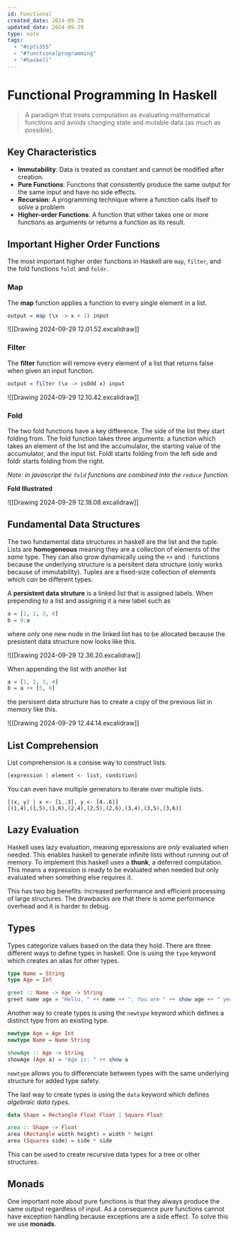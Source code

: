 ```yaml
---
id: Functional
created_date: 2024-09-29
updated_date: 2024-09-29
type: note
tags:
  - "#cpts355"
  - "#functionalprogramming"
  - "#haskell"
---
```


# Functional Programming In Haskell

> A paradigm that treats computation as evaluating mathematical functions and avoids changing state and mutable data (as much as possible).

## Key Characteristics

- **Immutability**: Data is treated as constant and cannot be modified after creation.
- **Pure Functions**: Functions that consistently produce the same output for the same input and have no side effects.
- **Recursion**: A programming technique where a function calls itself to solve a problem
- **Higher-order Functions**: A function that either takes one or more functions as arguments or returns a function as its result.

## Important Higher Order Functions

The most important higher order functions in Haskell are `map`, `filter`, and the fold functions `foldl` and `foldr`.

### Map

The **map** function applies a function to every single element in a list.

```haskell
output = map (\x -> x + 1) input
```

![[Drawing 2024-09-29 12.01.52.excalidraw]]

### Filter

The **filter** function will remove every element of a list that returns false when given an input function.

```haskell
output = filter (\x -> isOdd x) input
```

![[Drawing 2024-09-29 12.10.42.excalidraw]]

### Fold

The two fold functions have a key difference. The side of the list they start folding from. The fold function takes three arguments: a function which takes an element of the list and the accumulator, the starting value of the accumulator, and the input list. Foldl starts folding from the left side and foldr starts folding from the right.

*Note: in javascript the `fold` functions are combined into the `reduce` function.*

**Fold Illustrated**

![[Drawing 2024-09-29 12.18.08.excalidraw]]

## Fundamental Data Structures

The two fundamental data structures in haskell are the list and the tuple. Lists are **homogeneous** meaning they are a collection of elements of the *same* type. They can also grow dynamically using the `++` and `:` functions because the underlying structure is a persitent data structure (only works because of immutability). Tuples are a fixed-size collection of elements which *can* be different types.

A **persistent data struture** is a linked list that is assigned labels. When prepending to a list and assigning it a new label such as

```haskell
a = [1, 2, 3, 4]
b = 0:a
```

where only one new node in the linked list has to be allocated because the presistent data structure now looks like this.

![[Drawing 2024-09-29 12.36.20.excalidraw]]

When appending the list with another list

```haskell
a = [1, 2, 3, 4]
b = a ++ [5, 6]
```

the persisent data structure has to create a copy of the previous list in memory like this.

![[Drawing 2024-09-29 12.44.14.excalidraw]]

## List Comprehension

List comprehension is a consise way to construct lists.

```haskell
[expression | element <- list, condition]
```

You can even have multiple generators to iterate over multiple lists.

```ghci
[(x, y) | x <- [1..3], y <- [4..6]]
[(1,4),(1,5),(1,6),(2,4),(2,5),(2,6),(3,4),(3,5),(3,6)]
```

## Lazy Evaluation

Haskell uses lazy evaluation, meaning epxressions are *only* evaluated when needed. This enables haskell to generate infinite lists without running out of memory. To implement this haskell uses a **thunk**, a deferred computation. This means a expression is ready to be evaluated when needed but only evaluated when something else requires it. 

This has two big benefits: increased performance and efficient processing of large structures. The drawbacks are that there is some performance overhead and it is harder to debug.

## Types

Types categorize values based on the  data they hold. There are three different ways to define types in haskell. One is using the `type` keyword which creates an alias for other types.

```haskell
type Name = String
type Age = Int

greet :: Name -> Age -> String
greet name age = "Hello, " ++ name ++ ", You are " ++ show age ++ " years old."
```

Another way to create types is using the `newtype` keyword which defines a distinct type from an existing type.

```haskell
newtype Age = Age Int
newtype Name = Name String

showAge :: Age -> String
showAge (Age a) = "Age is: " ++ show a
```

`newtype` allows you to differenciate between types with the same underlying structure for added type safety.

The last way to create types is using the `data` keyword which defines *algebraic data types*.

```haskell
data Shape = Rectangle Float Float | Square Float

area :: Shape -> Float
area (Rectangle width height) = width * height
area (Squarea side) = side * side
```

This can be used to create recursive data types for a tree or other structures.


## Monads

One important note about pure functions is that they always produce the same output regardless of input. As a consequence pure functions cannot have exception handling because exceptions are a side effect. To solve this we use **monads**.